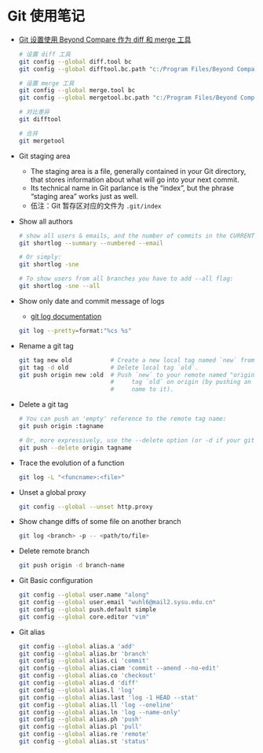 # Git 使用笔记

- [Git 设置使用 Beyond Compare 作为 diff 和 merge 工具][2]

  ```sh
  # 设置 diff 工具
  git config --global diff.tool bc
  git config --global difftool.bc.path "c:/Program Files/Beyond Compare 5/bcomp.exe"

  # 设置 merge 工具
  git config --global merge.tool bc
  git config --global mergetool.bc.path "c:/Program Files/Beyond Compare 5/bcomp.exe"

  # 对比差异
  git difftool

  # 合并
  git mergetool
  ```

- Git staging area
  - The staging area is a file, generally contained in your Git directory, that stores information about what will go into your next commit.
  - Its technical name in Git parlance is the “index”, but the phrase “staging area” works just as well.
  - 伍注：Git 暂存区对应的文件为 `.git/index`

- Show all authors

  ```bash
  # show all users & emails, and the number of commits in the CURRENT branch:
  git shortlog --summary --numbered --email

  # Or simply:
  git shortlog -sne

  # To show users from all branches you have to add --all flag:
  git shortlog -sne --all
  ```

- Show only date and commit message of logs
  - [git log documentation][1]

  ```bash
  git log --pretty=format:"%cs %s"
  ```

- Rename a git tag

  ```bash
  git tag new old           # Create a new local tag named `new` from tag `old`.
  git tag -d old            # Delete local tag `old`.
  git push origin new :old  # Push `new` to your remote named "origin", and delete
                            #     tag `old` on origin (by pushing an empty tag
                            #     name to it).
  ```

- Delete a git tag

  ```bash
  # You can push an 'empty' reference to the remote tag name:
  git push origin :tagname

  # Or, more expressively, use the --delete option (or -d if your git version is older than 1.8.0):
  git push --delete origin tagname
  ```

- Trace the evolution of a function

  ```bash
  git log -L "<funcname>:<file>"
  ```

- Unset a global proxy

  ```bash
  git config --global --unset http.proxy
  ```

- Show change diffs of some file on another branch

  ```bash
  git log <branch> -p -- <path/to/file>
  ```

- Delete remote branch

  ```bash
  git push origin -d branch-name
  ```

- Git Basic configuration

  ```sh
  git config --global user.name "along"
  git config --global user.email "wuhl6@mail2.sysu.edu.cn"
  git config --global push.default simple
  git config --global core.editor "vim"
  ```

- Git alias

  ```bash
  git config --global alias.a 'add'
  git config --global alias.br 'branch'
  git config --global alias.ci 'commit'
  git config --global alias.ciam 'commit --amend --no-edit'
  git config --global alias.co 'checkout'
  git config --global alias.d 'diff'
  git config --global alias.l 'log'
  git config --global alias.last 'log -1 HEAD --stat'
  git config --global alias.ll 'log --oneline'
  git config --global alias.ln 'log --name-only'
  git config --global alias.ph 'push'
  git config --global alias.pl 'pull'
  git config --global alias.re 'remote'
  git config --global alias.st 'status'
  ```

  [1]: https://git-scm.com/docs/git-log
  [2]: https://www.scootersoftware.com/kb/vcs
